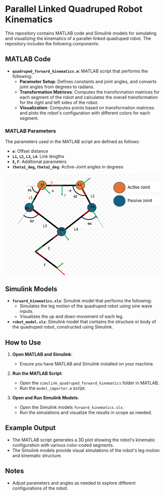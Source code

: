 # Parallel Linked Quadruped Robot Kinematics

This repository contains MATLAB code and Simulink models for simulating and visualizing the kinematics of a parallel-linked quadruped robot. The repository includes the following components:

## MATLAB Code

- **`quadruped_forward_kinematics.m`**: MATLAB script that performs the following:
  - **Parameter Setup**: Defines constants and joint angles, and converts joint angles from degrees to radians.
  - **Transformation Matrices**: Computes the transformation matrices for each segment of the robot and calculates the overall transformation for the right and left sides of the robot.
  - **Visualization**: Computes points based on transformation matrices and plots the robot's configuration with different colors for each segment.

### MATLAB Parameters

The parameters used in the MATLAB script are defined as follows:

- **`e`**: Offset distance
- **`L1`, `L2`, `L3`, `L4`**: Link lengths
- **`E`, `F`**: Additional parameters
- **`theta1_deg`, `theta2_deg`**: Active-Joint angles in degrees

![Parameter Diagram](https://github.com/Varshith-Poojary/ParallelQuadRobotKinematics_And_Simulationulation/blob/main/parameter.png)

## Simulink Models

- **`forward_kinematics.slx`**: Simulink model that performs the following:
   - Simulates the leg motion of the quadruped robot using sine wave inputs.
   - Visualizes the up and down movement of each leg.
- **`robot_model.slx`**: Simulink model that contains the structure or body of the quadruped robot, constructed using Simulink.

## How to Use

1. **Open MATLAB and Simulink**:
   - Ensure you have MATLAB and Simulink installed on your machine.

2. **Run the MATLAB Script**:
   - Open the `simulink_quadruped_forward_kinematics` folder in MATLAB.
   - Run the `model_importer.m` script.

3. **Open and Run Simulink Models**:
   - Open the Simulink models `forward_kinematics.slx`.
   - Run the simulations and visualize the results in scope as needed.

## Example Output

- The MATLAB script generates a 3D plot showing the robot's kinematic configuration with various color-coded segments.
- The Simulink models provide visual simulations of the robot's leg motion and kinematic structure.

## Notes

- Adjust parameters and angles as needed to explore different configurations of the robot.

